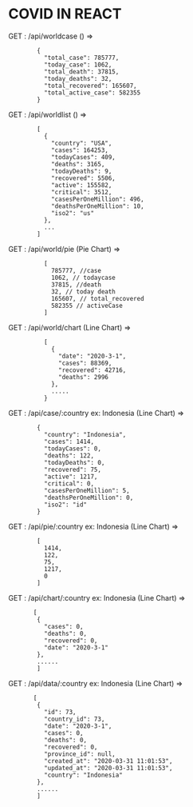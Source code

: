 # COVID IN REACT

GET : /api/worldcase () =>

            {
              "total_case": 785777,
              "today_case": 1062,
              "total_death": 37815,
              "today_deaths": 32,
              "total_recovered": 165607,
              "total_active_case": 582355
            }
          
GET : /api/worldlist () =>

            [
              {
                "country": "USA",
                "cases": 164253,
                "todayCases": 409,
                "deaths": 3165,
                "todayDeaths": 9,
                "recovered": 5506,
                "active": 155582,
                "critical": 3512,
                "casesPerOneMillion": 496,
                "deathsPerOneMillion": 10,
                "iso2": "us"
              },
              ...
            ]
          
GET : /api/world/pie (Pie Chart) =>

              [
                785777, //case
                1062, // todaycase
                37815, //death
                32, // today death
                165607, // total_recovered
                582355 // activeCase
              ]
          
GET : /api/world/chart (Line Chart) =>

              [
                {
                  "date": "2020-3-1",
                  "cases": 88369,
                  "recovered": 42716,
                  "deaths": 2996
                },
                ..... 
              }
          
GET : /api/case/:country ex: Indonesia (Line Chart) =>

            {
              "country": "Indonesia",
              "cases": 1414,
              "todayCases": 0,
              "deaths": 122,
              "todayDeaths": 0,
              "recovered": 75,
              "active": 1217,
              "critical": 0,
              "casesPerOneMillion": 5,
              "deathsPerOneMillion": 0,
              "iso2": "id"
            }
          
GET : /api/pie/:country ex: Indonesia (Line Chart) =>

            [
              1414,
              122,
              75,
              1217,
              0
            ]
          
GET : /api/chart/:country ex: Indonesia (Line Chart) =>

           [
            {
              "cases": 0,
              "deaths": 0,
              "recovered": 0,
              "date": "2020-3-1"
            },
            ......
            ]
          
GET : /api/data/:country ex: Indonesia (Line Chart) =>

           [
            {
              "id": 73,
              "country_id": 73,
              "date": "2020-3-1",
              "cases": 0,
              "deaths": 0,
              "recovered": 0,
              "province_id": null,
              "created_at": "2020-03-31 11:01:53",
              "updated_at": "2020-03-31 11:01:53",
              "country": "Indonesia"
            },
            ......
            ]
          
